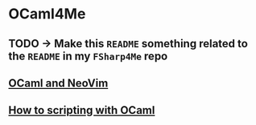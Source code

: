 # OCaml4Me

## TODO -> Make this `README` something related to the `README` in my `FSharp4Me` repo

## [OCaml and NeoVim](https://www.rockyourcode.com/setup-ocaml-with-neovim/)

## [How to scripting with OCaml](https://www.systutorials.com/how-to-use-ocaml-as-a-script-language/)
